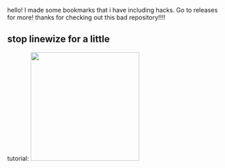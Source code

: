 hello!
I made some bookmarks that i have including hacks.
Go to releases for more!
thanks for checking out this bad repository!!!!
## stop linewize for a little
tutorial:
<img width="250px" src="https://github-production-user-asset-6210df.s3.amazonaws.com/137077370/438346730-89decf69-fccb-4041-b0ab-d692a31b2d4f.webm?X-Amz-Algorithm=AWS4-HMAC-SHA256&X-Amz-Credential=AKIAVCODYLSA53PQK4ZA%2F20250428%2Fus-east-1%2Fs3%2Faws4_request&X-Amz-Date=20250428T181251Z&X-Amz-Expires=300&X-Amz-Signature=3f276bd76d43ef97211d0c932dbb3d3b1918883c19858e6508e82e889e658636&X-Amz-SignedHeaders=host">
